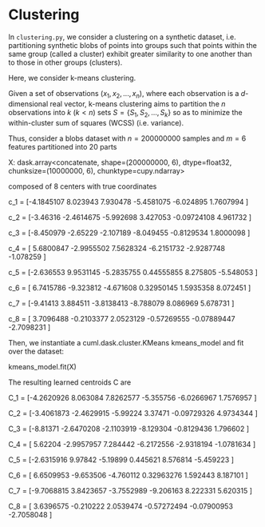# Clustering

In `clustering.py`, we consider a clustering on a synthetic dataset, i.e. partitioning synthetic blobs of points into groups such that points within the same group (called a cluster) exhibit greater similarity to one another than to those in other groups (clusters).

Here, we consider k-means clustering.

Given a set of observations $(x_1, x_2, ..., x_n)$, where each observation is a $d$-dimensional real vector, k-means clustering aims to partition the $n$ observations into $k$ ($k< n$) sets $S = \{S_1, S_2, ..., S_k\}$ so as to minimize the within-cluster sum of squares (WCSS) (i.e. variance). 

Thus, consider a blobs dataset with $n=200000000$ samples and $m=6$ features partitioned into 20 parts 

X:
 dask.array<concatenate, shape=(200000000, 6), dtype=float32, chunksize=(10000000, 6), chunktype=cupy.ndarray>

composed of 8 centers with true coordinates

c_1 = [-4.1845107   8.023943    7.930478   -5.4581075  -6.024895    1.7607994 ]
 
c_2 = [-3.46316    -2.4614675  -5.992698    3.427053   -0.09724108  4.961732  ] 

c_3 = [-8.450979   -2.65229    -2.107189   -8.049455   -0.8129534   1.8000098 ] 

c_4 = [ 5.6800847  -2.9955502   7.5628324  -6.2151732  -2.9287748  -1.078259  ] 

c_5 = [-2.636553    9.9531145  -5.2835755   0.44555855  8.275805   -5.548053  ] 

c_6 = [ 6.7415786  -9.323812   -4.671608    0.32950145  1.5935358   8.072451  ]

c_7 = [-9.41413     3.884511   -3.8138413  -8.788079    8.086969    5.678731  ] 

c_8 = [ 3.7096488  -0.2103377   2.0523129  -0.57269555 -0.07889447 -2.7098231 ] 

Then, we instantiate a cuml.dask.cluster.KMeans kmeans_model and fit over the dataset:

kmeans_model.fit(X)

The resulting learned centroids C are

C_1  = [-4.2620926   8.063084    7.8262577  -5.355756   -6.0266967   1.7576957 ]

C_2  = [-3.4061873  -2.4629915  -5.99224     3.37471    -0.09729326  4.9734344 ]

C_3  = [-8.81371    -2.6470208  -2.1103919  -8.129304   -0.8129436   1.796602  ]

C_4  = [ 5.62204    -2.9957957   7.284442   -6.2172556  -2.9318194  -1.0781634 ]

C_5  = [-2.6315916   9.97842    -5.19899     0.445621    8.576814   -5.459223  ]

C_6  = [ 6.6509953  -9.653506   -4.760112    0.32963276  1.592443    8.187101  ]

C_7  = [-9.7068815   3.8423657  -3.7552989  -9.206163    8.222331    5.620315  ]

C_8  = [ 3.6396575  -0.210222    2.0539474  -0.57272494 -0.07900953 -2.7058048 ]


